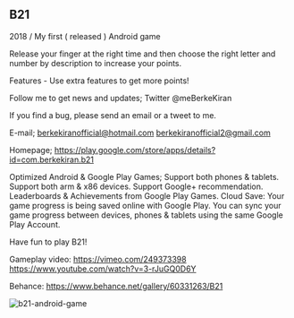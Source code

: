 
B21
---------------------
2018 / My first ( released ) Android game

Release your finger at the right time and then choose the right letter and number by description to increase your points.

Features - Use extra features to get more points!

Follow me to get news and updates;
Twitter @meBerkeKiran

If you find a bug, please send an email or a tweet to me. 

E-mail;
berkekiranofficial@hotmail.com
berkekiranofficial2@gmail.com

Homepage;
https://play.google.com/store/apps/details?id=com.berkekiran.b21

Optimized Android & Google Play Games;
Support both phones & tablets.
Support both arm & x86 devices.
Support Google+ recommendation.
Leaderboards & Achievements from Google Play Games.
Cloud Save: Your game progress is being saved online with Google Play. You can sync your game progress between devices, phones & tablets using the same Google Play Account.

Have fun to play B21!

Gameplay video:
https://vimeo.com/249373398
https://www.youtube.com/watch?v=3-rJuGQ0D6Y

Behance:
https://www.behance.net/gallery/60331263/B21

![b21-android-game](https://mir-s3-cdn-cf.behance.net/project_modules/1400/28ad7c60331263.5a47c71711730.png) 


